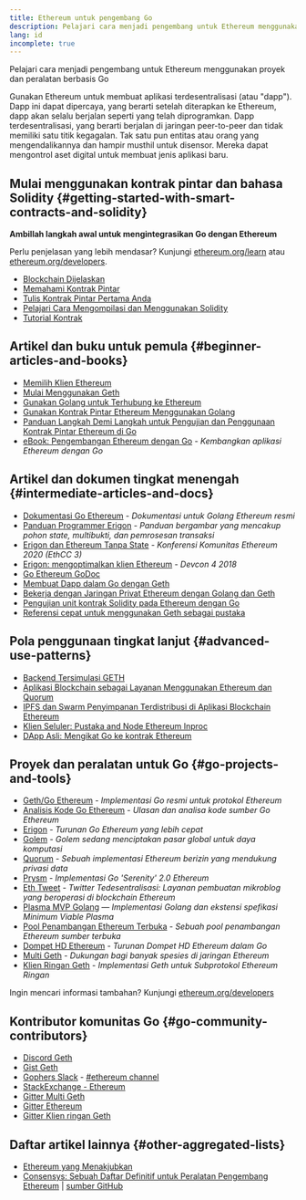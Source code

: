 ```yaml
---
title: Ethereum untuk pengembang Go
description: Pelajari cara menjadi pengembang untuk Ethereum menggunakan proyek dan peralatan berbasis Go
lang: id
incomplete: true
---
```


<FeaturedText>Pelajari cara menjadi pengembang untuk Ethereum menggunakan proyek dan peralatan berbasis Go</FeaturedText>

Gunakan Ethereum untuk membuat aplikasi terdesentralisasi (atau "dapp"). Dapp ini dapat dipercaya, yang berarti setelah diterapkan ke Ethereum, dapp akan selalu berjalan seperti yang telah diprogramkan. Dapp terdesentralisasi, yang berarti berjalan di jaringan peer-to-peer dan tidak memiliki satu titik kegagalan. Tak satu pun entitas atau orang yang mengendalikannya dan hampir musthil untuk disensor. Mereka dapat mengontrol aset digital untuk membuat jenis aplikasi baru.

## Mulai menggunakan kontrak pintar dan bahasa Solidity {#getting-started-with-smart-contracts-and-solidity}

**Ambillah langkah awal untuk mengintegrasikan Go dengan Ethereum**

Perlu penjelasan yang lebih mendasar? Kunjungi [ethereum.org/learn](/learn/) atau [ethereum.org/developers](/developers/).

- [Blockchain Dijelaskan](https://kauri.io/article/d55684513211466da7f8cc03987607d5/blockchain-explained)
- [Memahami Kontrak Pintar](https://kauri.io/article/e4f66c6079e74a4a9b532148d3158188/ethereum-101-part-5-the-smart-contract)
- [Tulis Kontrak Pintar Pertama Anda](https://kauri.io/article/124b7db1d0cf4f47b414f8b13c9d66e2/remix-ide-your-first-smart-contract)
- [Pelajari Cara Mengompilasi dan Menggunakan Solidity](https://kauri.io/article/973c5f54c4434bb1b0160cff8c695369/understanding-smart-contract-compilation-and-deployment)
- [Tutorial Kontrak](https://github.com/ethereum/go-ethereum/wiki/Contract-Tutorial)

## Artikel dan buku untuk pemula {#beginner-articles-and-books}

- [Memilih Klien Ethereum](https://www.trufflesuite.com/docs/truffle/reference/choosing-an-ethereum-client)
- [Mulai Menggunakan Geth](https://medium.com/@tzhenghao/getting-started-with-geth-c1a30b8d6458)
- [Gunakan Golang untuk Terhubung ke Ethereum](https://www.youtube.com/watch?v=-7uChuO_VzM)
- [Gunakan Kontrak Pintar Ethereum Menggunakan Golang](https://www.youtube.com/watch?v=pytGqQmDslE)
- [Panduan Langkah Demi Langkah untuk Pengujian dan Penggunaan Kontrak Pintar Ethereum di Go](https://hackernoon.com/a-step-by-step-guide-to-testing-and-deploying-ethereum-smart-contracts-in-go-9fc34b178d78)
- [eBook: Pengembangan Ethereum dengan Go](https://goethereumbook.org/) - _Kembangkan aplikasi Ethereum dengan Go_

## Artikel dan dokumen tingkat menengah {#intermediate-articles-and-docs}

- [Dokumentasi Go Ethereum](https://geth.ethereum.org/docs/) - _Dokumentasi untuk Golang Ethereum resmi_
- [Panduan Programmer Erigon](https://github.com/ledgerwatch/erigon/blob/devel/docs/programmers_guide/guide.md) - _Panduan bergambar yang mencakup pohon state, multibukti, dan pemrosesan transaksi_
- [Erigon dan Ethereum Tanpa State](https://youtu.be/3-Mn7OckSus?t=394) - _Konferensi Komunitas Ethereum 2020 (EthCC 3)_
- [Erigon: mengoptimalkan klien Ethereum](https://www.youtube.com/watch?v=CSpc1vZQW2Q) - _Devcon 4 2018_
- [Go Ethereum GoDoc](https://godoc.org/github.com/ethereum/go-ethereum)
- [Membuat Dapp dalam Go dengan Geth](https://kauri.io/#collections/A%20Hackathon%20Survival%20Guide/creating-a-dapp-in-go-with-geth/)
- [Bekerja dengan Jaringan Privat Ethereum dengan Golang dan Geth](https://myhsts.org/tutorial-learn-how-to-work-with-ethereum-private-network-with-golang-with-geth.php)
- [Pengujian unit kontrak Solidity pada Ethereum dengan Go](https://medium.com/coinmonks/unit-testing-solidity-contracts-on-ethereum-with-go-3cc924091281)
- [Referensi cepat untuk menggunakan Geth sebagai pustaka](https://medium.com/coinmonks/web3-go-part-1-31c68c68e20e)

## Pola penggunaan tingkat lanjut {#advanced-use-patterns}

- [Backend Tersimulasi GETH](https://kauri.io/#collections/An%20ethereum%20test%20toolkit%20in%20Go/the-geth-simulated-backend/#_top)
- [Aplikasi Blockchain sebagai Layanan Menggunakan Ethereum dan Quorum](https://blockchain.dcwebmakers.com/blockchain-as-a-service-apps-using-ethereum-and-quorum.html)
- [IPFS dan Swarm Penyimpanan Terdistribusi di Aplikasi Blockchain Ethereum](https://blockchain.dcwebmakers.com/work-with-distributed-storage-ipfs-and-swarm-in-ethereum.html)
- [Klien Seluler: Pustaka and Node Ethereum Inproc](https://github.com/ethereum/go-ethereum/wiki/Mobile-Clients:-Libraries-and-Inproc-Ethereum-Nodes)
- [DApp Asli: Mengikat Go ke kontrak Ethereum](https://github.com/ethereum/go-ethereum/wiki/Native-DApps:-Go-bindings-to-Ethereum-contracts)

## Proyek dan peralatan untuk Go {#go-projects-and-tools}

- [Geth/Go Ethereum](https://github.com/ethereum/go-ethereum) - _Implementasi Go resmi untuk protokol Ethereum_
- [Analisis Kode Go Ethereum](https://github.com/ZtesoftCS/go-ethereum-code-analysis) - _Ulasan dan analisa kode sumber Go Ethereum_
- [Erigon](https://github.com/ledgerwatch/erigon) - _Turunan Go Ethereum yang lebih cepat_
- [Golem](https://github.com/golemfactory/golem) - _Golem sedang menciptakan pasar global untuk daya komputasi_
- [Quorum](https://github.com/jpmorganchase/quorum) - _Sebuah implementasi Ethereum berizin yang mendukung privasi data_
- [Prysm](https://github.com/prysmaticlabs/prysm) - _Implementasi Go 'Serenity' 2.0 Ethereum_
- [Eth Tweet](https://github.com/yep/eth-tweet) - _Twitter Tedesentralisasi: Layanan pembuatan mikroblog yang beroperasi di blockchain Ethereum_
- [Plasma MVP Golang](https://github.com/kyokan/plasma) — _Implementasi Golang dan ekstensi spefikasi Minimum Viable Plasma_
- [Pool Penambangan Ethereum Terbuka](https://github.com/sammy007/open-ethereum-pool) - _Sebuah pool penambangan Ethereum sumber terbuka_
- [Dompet HD Ethereum](https://github.com/miguelmota/go-ethereum-hdwallet) - _Turunan Dompet HD Ethereum dalam Go_
- [Multi Geth](https://github.com/multi-geth/multi-geth) - _Dukungan bagi banyak spesies di jaringan Ethereum_
- [Klien Ringan Geth](https://github.com/zsfelfoldi/go-ethereum/wiki/Geth-Light-Client) - _Implementasi Geth untuk Subprotokol Ethereum Ringan_

Ingin mencari informasi tambahan? Kunjungi [ethereum.org/developers](/developers/)

## Kontributor komunitas Go {#go-community-contributors}

- [Discord Geth](https://discordapp.com/invite/nthXNEv)
- [Gist Geth](https://gitter.im/ethereum/go-ethereum)
- [Gophers Slack](https://invite.slack.golangbridge.org/) - [#ethereum channel](https://gophers.slack.com/messages/C9HP1S9V2)
- [StackExchange - Ethereum](https://ethereum.stackexchange.com/)
- [Gitter Multi Geth](https://gitter.im/ethoxy/multi-geth)
- [Gitter Ethereum](https://gitter.im/ethereum/home)
- [Gitter Klien ringan Geth](https://gitter.im/ethereum/light-client)

## Daftar artikel lainnya {#other-aggregated-lists}

- [Ethereum yang Menakjubkan](https://github.com/btomashvili/awesome-ethereum)
- [Consensys: Sebuah Daftar Definitif untuk Peralatan Pengembang Ethereum](https://media.consensys.net/an-definitive-list-of-ethereum-developer-tools-2159ce865974) | [sumber GitHub](https://github.com/ConsenSys/ethereum-developer-tools-list)
